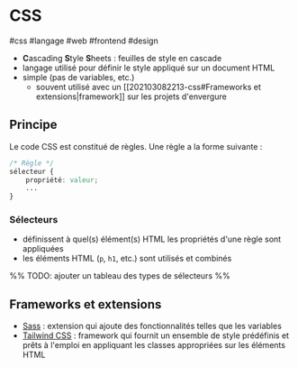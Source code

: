 # CSS

#css #langage #web #frontend #design

- **C**ascading **S**tyle **S**heets : feuilles de style en cascade
- langage utilisé pour définir le style appliqué sur un document HTML
- simple (pas de variables, etc.)
	- souvent utilisé avec un [[202103082213-css#Frameworks et extensions|framework]] sur les projets d'envergure

## Principe

Le code CSS est constitué de règles. Une règle a la forme suivante :

```css
/* Règle */
sélecteur {
	propriété: valeur;
	...
}
```

### Sélecteurs

- définissent à quel(s) élément(s) HTML les propriétés d'une règle sont appliquées
- les éléments HTML (`p`, `h1`, etc.) sont utilisés et combinés

%% TODO: ajouter un tableau des types de sélecteurs %%

## Frameworks et extensions

- [Sass](https://sass-lang.com/) : extension qui ajoute des fonctionnalités telles que les variables
- [Tailwind CSS](https://tailwindcss.com/) : framework qui fournit un ensemble de style prédéfinis et prêts à l'emploi en appliquant les classes appropriées sur les éléments HTML
